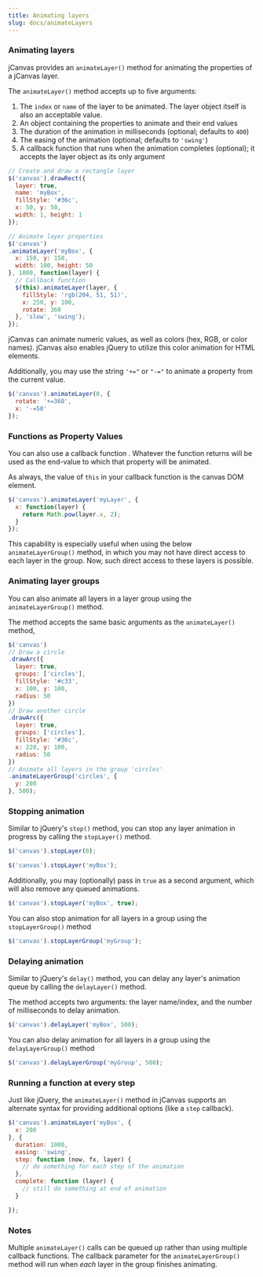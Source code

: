 ```yaml
---
title: Animating layers
slug: docs/animateLayers
---
```


### Animating layers

jCanvas provides an `animateLayer()` method for animating the properties of a jCanvas layer.

The `animateLayer()` method accepts up to five arguments:

  1. The `index` or `name` of the layer to be animated. The layer object itself is also an acceptable value.
  2. An object containing the properties to animate and their end values
  3. The duration of the animation in milliseconds (optional; defaults to `400`)
  4. The easing of the animation (optional; defaults to `'swing'`)
  5. A callback function that runs when the animation completes (optional); it accepts the layer object as its only argument

```js
// Create and draw a rectangle layer
$('canvas').drawRect({
  layer: true,
  name: 'myBox',
  fillStyle: '#36c',
  x: 50, y: 50,
  width: 1, height: 1
});

// Animate layer properties
$('canvas')
.animateLayer('myBox', {
  x: 150, y: 150,
  width: 100, height: 50
}, 1000, function(layer) {
  // Callback function
  $(this).animateLayer(layer, {
    fillStyle: 'rgb(204, 51, 51)',
    x: 250, y: 100,
    rotate: 360
  }, 'slow', 'swing');
});
```

jCanvas can animate numeric values, as well as colors (hex, RGB, or color names). jCanvas also enables jQuery to utilize this color animation for HTML elements.

Additionally, you may use the string `'+="` or `"-="` to animate a property from the current value.

```js
$('canvas').animateLayer(0, {
  rotate: '+=360',
  x: '-=50'
});
```

### Functions as Property Values

You can also use a callback function . Whatever the function returns will be used as the end-value to which that property will be animated.

As always, the value of `this` in your callback function is the canvas DOM element.

```js
$('canvas').animateLayer('myLayer', {
  x: function(layer) {
    return Math.pow(layer.x, 2);
  }
});
```

This capability is especially useful when using the below `animateLayerGroup()` method, in which you may not have direct access to each layer in the group. Now, such direct access to these layers is possible.

### Animating layer groups

You can also animate all layers in a layer group using the `animateLayerGroup()` method.

The method accepts the same basic arguments as the `animateLayer()` method,

```js
$('canvas')
// Draw a circle
.drawArc({
  layer: true,
  groups: ['circles'],
  fillStyle: '#c33',
  x: 100, y: 100,
  radius: 50
})
// Draw another circle
.drawArc({
  layer: true,
  groups: ['circles'],
  fillStyle: '#36c',
  x: 220, y: 100,
  radius: 50
})
// Animate all layers in the group 'circles'
.animateLayerGroup('circles', {
  y: 200
}, 500);
```

### Stopping animation

Similar to jQuery's `stop()` method, you can stop any layer animation in progress by calling the `stopLayer()` method.

```js
$('canvas').stopLayer(0);
```

```js
$('canvas').stopLayer('myBox');
```

Additionally, you may (optionally) pass in `true` as a second argument, which will also remove any queued animations.

```js
$('canvas').stopLayer('myBox', true);
```

You can also stop animation for all layers in a group using the `stopLayerGroup()` method

```js
$('canvas').stopLayerGroup('myGroup');
```

### Delaying animation

Similar to jQuery's `delay()` method, you can delay any layer's animation queue by calling the `delayLayer()` method.

The method accepts two arguments: the layer name/index, and the number of milliseconds to delay animation.

```js
$('canvas').delayLayer('myBox', 500);
```

You can also delay animation for all layers in a group using the `delayLayerGroup()` method

```js
$('canvas').delayLayerGroup('myGroup', 500);
```

### Running a function at every step

Just like jQuery, the `animateLayer()` method in jCanvas supports an alternate syntax for providing additional options (like a `step` callback).

```js
$('canvas').animateLayer('myBox', {
  x: 200
}, {
  duration: 1000,
  easing: 'swing',
  step: function (now, fx, layer) {
    // do something for each step of the animation
  },
  complete: function (layer) {
    // still do something at end of animation
  }

});
```

### Notes

Multiple `animateLayer()` calls can be queued up rather than using multiple callback functions.
The callback parameter for the `animateLayerGroup()` method will run when *each* layer in the group finishes animating.
